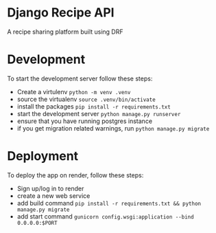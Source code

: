 # Django Recipe API

A recipe sharing platform built using DRF

# Development
To start the development server follow these steps:
- Create a virtulenv `python -m venv .venv`
- source the virtualenv `source .venv/bin/activate`
- install the packages `pip install -r requirements.txt`
- start the development server `python manage.py runserver`
- ensure that you have running postgres instance
- if you get migration related warnings, run `python manage.py migrate`

# Deployment
To deploy the app on render, follow these steps:
- Sign up/log in to render
- create a new web service
- add build command `pip install -r requirements.txt && python manage.py migrate`
- add start command `gunicorn config.wsgi:application --bind 0.0.0.0:$PORT`